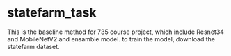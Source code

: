 # statefarm_task
This is the baseline method for 735 course project, which include Resnet34 and MobileNetV2 and ensamble model. to train the model, download the statefarm dataset.
